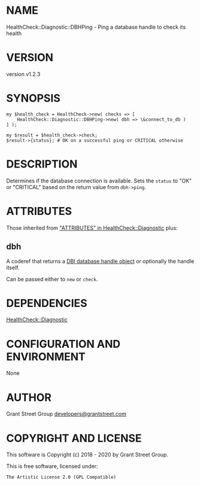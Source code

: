# NAME

HealthCheck::Diagnostic::DBHPing - Ping a database handle to check its health

# VERSION

version v1.2.3

# SYNOPSIS

    my $health_check = HealthCheck->new( checks => [
        HealthCheck::Diagnostic::DBHPing->new( dbh => \&connect_to_db )
    ] );

    my $result = $health_check->check;
    $result->{status}; # OK on a successful ping or CRITICAL otherwise

# DESCRIPTION

Determines if the database connection is available.
Sets the `status` to "OK" or "CRITICAL" based on the
return value from `dbh->ping`.

# ATTRIBUTES

Those inherited from ["ATTRIBUTES" in HealthCheck::Diagnostic](https://metacpan.org/pod/HealthCheck%3A%3ADiagnostic#ATTRIBUTES) plus:

## dbh

A coderef that returns a
[DBI database handle object](https://metacpan.org/pod/DBI#DBI-DATABSE-HANDLE-OBJECTS)
or optionally the handle itself.

Can be passed either to `new` or `check`.

# DEPENDENCIES

[HealthCheck::Diagnostic](https://metacpan.org/pod/HealthCheck%3A%3ADiagnostic)

# CONFIGURATION AND ENVIRONMENT

None

# AUTHOR

Grant Street Group <developers@grantstreet.com>

# COPYRIGHT AND LICENSE

This software is Copyright (c) 2018 - 2020 by Grant Street Group.

This is free software, licensed under:

    The Artistic License 2.0 (GPL Compatible)

